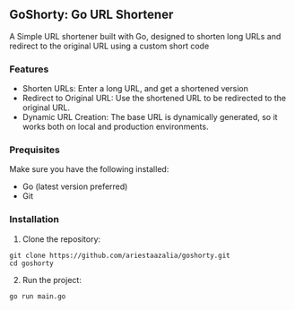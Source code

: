## GoShorty: Go URL Shortener

A Simple URL shortener built with Go, designed to shorten long URLs and redirect to the original URL using a custom short code

### Features
- Shorten URLs: Enter a long URL, and get a shortened version
- Redirect to Original URL: Use the shortened URL to be redirected to the original URL.
- Dynamic URL Creation: The base URL is dynamically generated, so it works both on local and production environments.

### Prequisites
Make sure you have the following installed:

- Go (latest version preferred)
- Git

### Installation 
1. Clone the repository:
```
git clone https://github.com/ariestaazalia/goshorty.git
cd goshorty
```
2. Run the project:
```
go run main.go
```